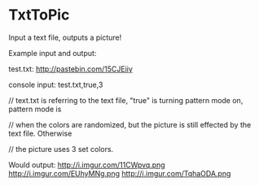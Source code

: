 TxtToPic
========

Input a text file, outputs a picture!

Example input and output:

test.txt: http://pastebin.com/15CJEiiy

console input: test.txt,true,3

// text.txt is referring to the text file, "true" is turning pattern mode on, pattern mode is

// when the colors are randomized, but the picture is still effected by the text file. Otherwise

// the picture uses 3 set colors.

Would output: 
http://i.imgur.com/11CWpvq.png
http://i.imgur.com/EUhyMNg.png
http://i.imgur.com/TqhaODA.png
